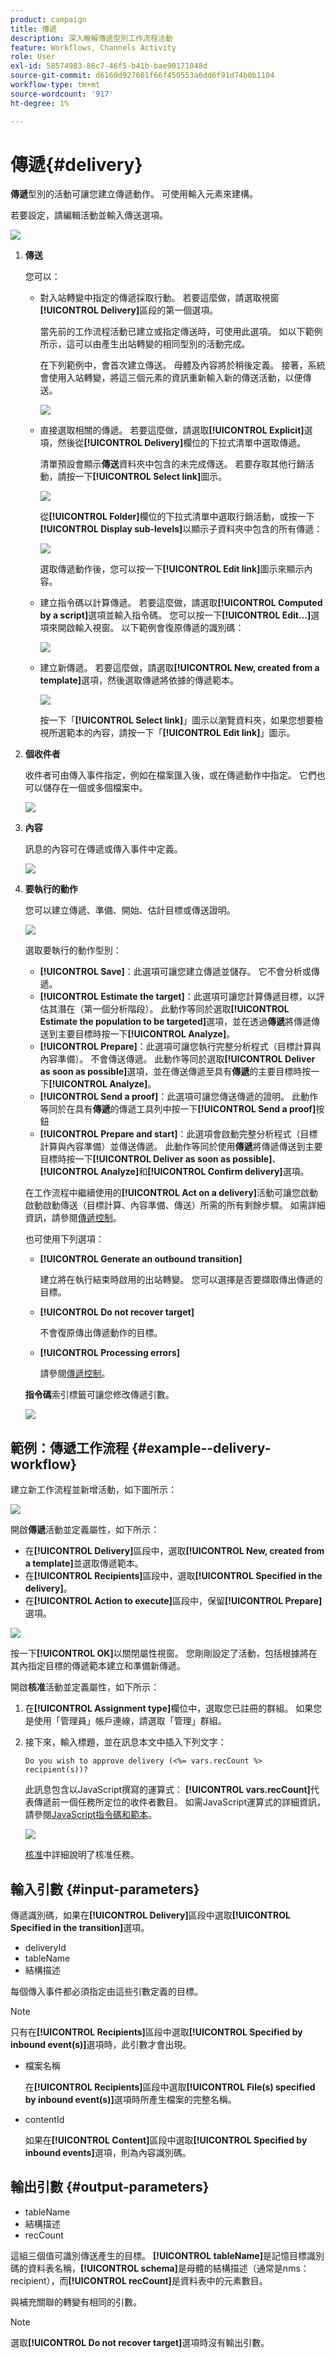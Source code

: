 ```yaml
---
product: campaign
title: 傳遞
description: 深入瞭解傳遞型別工作流程活動
feature: Workflows, Channels Activity
role: User
exl-id: 58574983-86c7-46f5-b41b-bae90171048d
source-git-commit: d6160d927601f66f450553a6dd6f91d74b0b1104
workflow-type: tm+mt
source-wordcount: '917'
ht-degree: 1%

---
```


# 傳遞{#delivery}

**傳遞**&#x200B;型別的活動可讓您建立傳遞動作。 可使用輸入元素來建構。

若要設定，請編輯活動並輸入傳送選項。

![](assets/edit_diffusion.png)

1. **傳送**

   您可以：

   * 對入站轉變中指定的傳遞採取行動。 若要這麼做，請選取視窗&#x200B;**[!UICONTROL Delivery]**&#x200B;區段的第一個選項。

     當先前的工作流程活動已建立或指定傳送時，可使用此選項。 如以下範例所示，這可以由產生出站轉變的相同型別的活動完成。

     在下列範例中，會首次建立傳送。 母體及內容將於稍後定義。 接著，系統會使用入站轉變，將這三個元素的資訊重新輸入新的傳送活動，以便傳送。

     ![](assets/specified_transition_option_exemple.png)

   * 直接選取相關的傳遞。 若要這麼做，請選取&#x200B;**[!UICONTROL Explicit]**&#x200B;選項，然後從&#x200B;**[!UICONTROL Delivery]**&#x200B;欄位的下拉式清單中選取傳遞。

     清單預設會顯示&#x200B;**傳送**&#x200B;資料夾中包含的未完成傳送。 若要存取其他行銷活動，請按一下&#x200B;**[!UICONTROL Select link]**&#x200B;圖示。

     ![](assets/diffusion_edit_1.png)

     從&#x200B;**[!UICONTROL Folder]**&#x200B;欄位的下拉式清單中選取行銷活動，或按一下&#x200B;**[!UICONTROL Display sub-levels]**&#x200B;以顯示子資料夾中包含的所有傳遞：

     ![](assets/diffusion_edit_2.png)

     選取傳遞動作後，您可以按一下&#x200B;**[!UICONTROL Edit link]**&#x200B;圖示來顯示內容。

   * 建立指令碼以計算傳遞。 若要這麼做，請選取&#x200B;**[!UICONTROL Computed by a script]**&#x200B;選項並輸入指令碼。 您可以按一下&#x200B;**[!UICONTROL Edit...]**&#x200B;選項來開啟輸入視窗。 以下範例會復原傳遞的識別碼：

     ![](assets/diffusion_edit_3.png)

   * 建立新傳遞。 若要這麼做，請選取&#x200B;**[!UICONTROL New, created from a template]**&#x200B;選項，然後選取傳遞將依據的傳遞範本。

     ![](assets/diffusion_edit_4.png)

     按一下「**[!UICONTROL Select link]**」圖示以瀏覽資料夾，如果您想要檢視所選範本的內容，請按一下「**[!UICONTROL Edit link]**」圖示。

1. **個收件者**

   收件者可由傳入事件指定，例如在檔案匯入後，或在傳遞動作中指定。 它們也可以儲存在一個或多個檔案中。

   ![](assets/diffusion_edit_5.png)

1. **內容**

   訊息的內容可在傳遞或傳入事件中定義。

   ![](assets/diffusion_edit_6.png)

1. **要執行的動作**

   您可以建立傳遞、準備、開始、估計目標或傳送證明。

   ![](assets/diffusion_edit_7.png)

   選取要執行的動作型別：

   * **[!UICONTROL Save]**：此選項可讓您建立傳遞並儲存。 它不會分析或傳遞。
   * **[!UICONTROL Estimate the target]**：此選項可讓您計算傳遞目標，以評估其潛在（第一個分析階段）。 此動作等同於選取&#x200B;**[!UICONTROL Estimate the population to be targeted]**&#x200B;選項，並在透過&#x200B;**傳遞**&#x200B;將傳遞傳送到主要目標時按一下&#x200B;**[!UICONTROL Analyze]**。
   * **[!UICONTROL Prepare]**：此選項可讓您執行完整分析程式（目標計算與內容準備）。 不會傳送傳遞。 此動作等同於選取&#x200B;**[!UICONTROL Deliver as soon as possible]**&#x200B;選項，並在傳送傳遞至具有&#x200B;**傳遞**&#x200B;的主要目標時按一下&#x200B;**[!UICONTROL Analyze]**。
   * **[!UICONTROL Send a proof]**：此選項可讓您傳送傳遞的證明。 此動作等同於在具有&#x200B;**傳遞**&#x200B;的傳遞工具列中按一下&#x200B;**[!UICONTROL Send a proof]**&#x200B;按鈕
   * **[!UICONTROL Prepare and start]**：此選項會啟動完整分析程式（目標計算與內容準備）並傳送傳遞。 此動作等同於使用&#x200B;**傳遞**&#x200B;將傳遞傳送到主要目標時按一下&#x200B;**[!UICONTROL Deliver as soon as possible]**、**[!UICONTROL Analyze]**&#x200B;和&#x200B;**[!UICONTROL Confirm delivery]**&#x200B;選項。

   在工作流程中繼續使用的&#x200B;**[!UICONTROL Act on a delivery]**&#x200B;活動可讓您啟動啟動啟動傳送（目標計算、內容準備、傳送）所需的所有剩餘步驟。 如需詳細資訊，請參閱[傳遞控制](delivery-control.md)。

   也可使用下列選項：

   * **[!UICONTROL Generate an outbound transition]**

     建立將在執行結束時啟用的出站轉變。 您可以選擇是否要擷取傳出傳遞的目標。

   * **[!UICONTROL Do not recover target]**

     不會復原傳出傳遞動作的目標。

   * **[!UICONTROL Processing errors]**

     請參閱[傳遞控制](delivery-control.md)。

   **指令碼**&#x200B;索引標籤可讓您修改傳遞引數。

   ![](assets/edit_diffusion_fil_script.png)

## 範例：傳遞工作流程 {#example--delivery-workflow}

建立新工作流程並新增活動，如下圖所示：

![](assets/new-workflow-5.png)

開啟&#x200B;**傳遞**&#x200B;活動並定義屬性，如下所示：

* 在&#x200B;**[!UICONTROL Delivery]**&#x200B;區段中，選取&#x200B;**[!UICONTROL New, created from a template]**&#x200B;並選取傳遞範本。
* 在&#x200B;**[!UICONTROL Recipients]**&#x200B;區段中，選取&#x200B;**[!UICONTROL Specified in the delivery]**。
* 在&#x200B;**[!UICONTROL Action to execute]**&#x200B;區段中，保留&#x200B;**[!UICONTROL Prepare]**&#x200B;選項。

![](assets/new-workflow-param-delivery.png)

按一下&#x200B;**[!UICONTROL OK]**&#x200B;以關閉屬性視窗。 您剛剛設定了活動，包括根據將在其內指定目標的傳遞範本建立和準備新傳遞。

開啟&#x200B;**核准**&#x200B;活動並定義屬性，如下所示：

1. 在&#x200B;**[!UICONTROL Assignment type]**&#x200B;欄位中，選取您已註冊的群組。 如果您是使用「管理員」帳戶連線，請選取「管理」群組。
1. 接下來，輸入標題，並在訊息本文中插入下列文字：

   ```
   Do you wish to approve delivery (<%= vars.recCount %> recipient(s))?
   ```

   此訊息包含以JavaScript撰寫的運算式： **[!UICONTROL vars.recCount]**&#x200B;代表傳遞前一個任務所定位的收件者數目。 如需JavaScript運算式的詳細資訊，請參閱[JavaScript指令碼和範本](javascript-scripts-and-templates.md)。

   ![](assets/new-workflow-param-validation.png)

   [核准](approval.md)中詳細說明了核准任務。

## 輸入引數 {#input-parameters}

傳遞識別碼，如果在&#x200B;**[!UICONTROL Delivery]**&#x200B;區段中選取&#x200B;**[!UICONTROL Specified in the transition]**&#x200B;選項。

* deliveryId
* tableName
* 結構描述

每個傳入事件都必須指定由這些引數定義的目標。

>[!NOTE]
>
>只有在&#x200B;**[!UICONTROL Recipients]**&#x200B;區段中選取&#x200B;**[!UICONTROL Specified by inbound event(s)]**&#x200B;選項時，此引數才會出現。

* 檔案名稱

  在&#x200B;**[!UICONTROL Recipients]**&#x200B;區段中選取&#x200B;**[!UICONTROL File(s) specified by inbound event(s)]**&#x200B;選項時所產生檔案的完整名稱。

* contentId

  如果在&#x200B;**[!UICONTROL Content]**&#x200B;區段中選取&#x200B;**[!UICONTROL Specified by inbound events]**&#x200B;選項，則為內容識別碼。

## 輸出引數 {#output-parameters}

* tableName
* 結構描述
* recCount

這組三個值可識別傳送產生的目標。 **[!UICONTROL tableName]**&#x200B;是記憶目標識別碼的資料表名稱，**[!UICONTROL schema]**&#x200B;是母體的結構描述（通常是nms：recipient），而&#x200B;**[!UICONTROL recCount]**&#x200B;是資料表中的元素數目。

與補充關聯的轉變有相同的引數。

>[!NOTE]
>
>選取&#x200B;**[!UICONTROL Do not recover target]**&#x200B;選項時沒有輸出引數。
